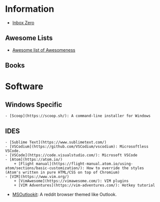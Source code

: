 # Information

- [Inbox Zero](https://flow-e.com/inbox-zero/)

## Awesome Lists
- [Awesome list of Awesomeness](https://github.com/bayandin/awesome-awesomeness)

## Books

# Software

## Windows Specific
    - [Scoop](https://scoop.sh/): A command-line installer for Windows


## IDES
    - [Sublime Text](https://www.sublimetext.com/)
    - [VSCodium](https://github.com/VSCodium/vscodium): Microsoftless VSCode.
    - [VSCode](https://code.visualstudio.com/): Microsoft VSCode
    - [Atom](https://atom.io/)
        + [Flight manual](https://flight-manual.atom.io/using-atom/sections/basic-customization/): How to override the styles (Atom's written in pure HTML/CSS on top of Chromium)
    - [VIM](https://www.vim.org/)
        + [VimAwesome](https://vimawesome.com/): VIM plugins
        + [VIM Adventures](https://vim-adventures.com/): Hotkey tutorial


- [MSOutlookit](https://pcottle.github.io/MSOutlookit/): A reddit browser themed like Outlook.
